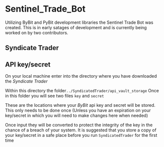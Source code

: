# Sentinel_Trade_Bot
Utilizing ByBit and PyBit development libraries the Sentinel Trade Bot was created. This is in early satages of development and is currently being worked on by two contributors. 

## Syndicate Trader

## API key/secret
On your local machine enter into the directory where you have downloaded the *Syndicate Trader*

Within this directory the folder`../SyndicatedTrader/api_vault_storage`
Once in this folder you will  see two files `key` and `secret`

These are the locations where your *ByBit* api key and secret will be stored. This only needs to be done once (Unless you have an expiration on your key/secret in which you will need to make changes here when needed)

Once input they will be converted to protect the integrity of the key in the chance of a breach of your system. It is suggested that you store a copy of your key/secret in a safe place before you run `SyndicatedTrader` for the first time



